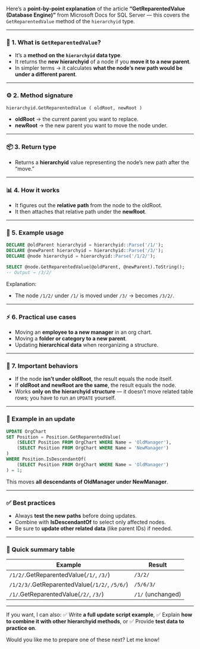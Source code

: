 Here’s a **point-by-point explanation** of the article **“GetReparentedValue (Database Engine)”** from Microsoft Docs for SQL Server — this covers the `GetReparentedValue` method of the `hierarchyid` type.

---

### 🌿 1. **What is `GetReparentedValue`?**

* It’s a **method on the `hierarchyid` data type**.
* It returns the **new hierarchyid** of a node if you **move it to a new parent**.
* In simpler terms → it calculates **what the node’s new path would be under a different parent**.

---

### ⚙️ 2. **Method signature**

```sql
hierarchyid.GetReparentedValue ( oldRoot, newRoot )
```

* **oldRoot** → the current parent you want to replace.
* **newRoot** → the new parent you want to move the node under.

---

### 📦 3. **Return type**

* Returns a **hierarchyid** value representing the node’s new path after the “move.”

---

### 📊 4. **How it works**

* It figures out the **relative path** from the node to the oldRoot.
* It then attaches that relative path under the **newRoot**.

---

### 🌲 5. **Example usage**

```sql
DECLARE @oldParent hierarchyid = hierarchyid::Parse('/1/');
DECLARE @newParent hierarchyid = hierarchyid::Parse('/3/');
DECLARE @node hierarchyid = hierarchyid::Parse('/1/2/');

SELECT @node.GetReparentedValue(@oldParent, @newParent).ToString();
-- Output → /3/2/
```

Explanation:

* The node `/1/2/` under `/1/` is moved under `/3/` → becomes `/3/2/`.

---

### ⚡ 6. **Practical use cases**

* Moving an **employee to a new manager** in an org chart.
* Moving a **folder or category to a new parent**.
* Updating **hierarchical data** when reorganizing a structure.

---

### 🚦 7. **Important behaviors**

* If the node **isn’t under oldRoot**, the result equals the node itself.
* If **oldRoot and newRoot are the same**, the result equals the node.
* Works **only on the hierarchyid structure** — it doesn’t move related table rows; you have to run an `UPDATE` yourself.

---

### 📌 Example in an update

```sql
UPDATE OrgChart
SET Position = Position.GetReparentedValue(
    (SELECT Position FROM OrgChart WHERE Name = 'OldManager'),
    (SELECT Position FROM OrgChart WHERE Name = 'NewManager')
)
WHERE Position.IsDescendantOf(
    (SELECT Position FROM OrgChart WHERE Name = 'OldManager')
) = 1;
```

This moves **all descendants of OldManager under NewManager**.

---

### ✅ Best practices

* Always **test the new paths** before doing updates.
* Combine with **IsDescendantOf** to select only affected nodes.
* Be sure to **update other related data** (like parent IDs) if needed.

---

### 🔧 Quick summary table

| Example                                        | Result            |
| ---------------------------------------------- | ----------------- |
| `/1/2/`.GetReparentedValue(`/1/`, `/3/`)       | `/3/2/`           |
| `/1/2/3/`.GetReparentedValue(`/1/2/`, `/5/6/`) | `/5/6/3/`         |
| `/1/`.GetReparentedValue(`/2/`, `/3/`)         | `/1/` (unchanged) |

---

If you want, I can also:
✅ Write **a full update script example**,
✅ Explain **how to combine it with other hierarchyid methods**, or
✅ Provide **test data to practice on**.

Would you like me to prepare one of these next? Let me know!
